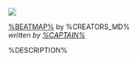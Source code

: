 [![](/wiki/shared/news/%FOLDER%/%MODE%/%IMAGE%)](https://osu.ppy.sh/community/forums/topics/%TOPIC_ID%)

[%BEATMAP%](https://osu.ppy.sh/beatmapsets/%BEATMAP_ID%) by %CREATORS_MD%  
*written by [%CAPTAIN%](%CAPTAIN_LINK%)*

%DESCRIPTION%
